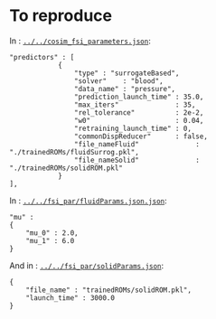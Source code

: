 # To reproduce

In : [`../../cosim_fsi_parameters.json`](../../cosim_fsi_parameters.json):
```
"predictors" : [
            {
                "type" : "surrogateBased",
                "solver"    : "blood",
                "data_name" : "pressure",
                "prediction_launch_time" : 35.0,
                "max_iters"              : 35,
                "rel_tolerance"          : 2e-2,
                "w0"                     : 0.04,
                "retraining_launch_time" : 0,
                "commonDispReducer"      : false,
                "file_nameFluid"              : "./trainedROMs/fluidSurrog.pkl",
                "file_nameSolid"              : "./trainedROMs/solidROM.pkl"
            }
],
```

In : [`../../fsi_par/fluidParams.json.json`](../../fsi_par/fluidParams.json):
```
"mu" :
{
    "mu_0" : 2.0,
    "mu_1" : 6.0
}
```

And in : [`../../fsi_par/solidParams.json`](../../fsi_par/solidParams.json):
```
{
    "file_name" : "trainedROMs/solidROM.pkl",
    "launch_time" : 3000.0
}
```
